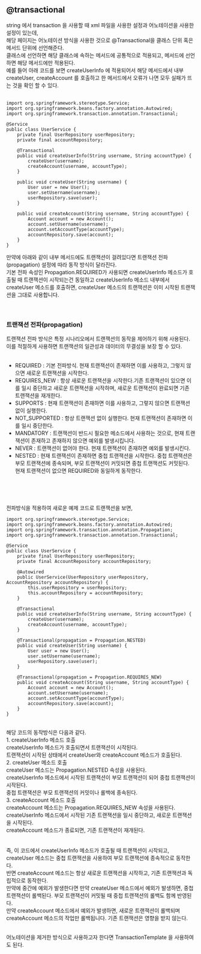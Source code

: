 ## @transactional

string 에서 transaction 을 사용할 때 xml 파일을 사용한 설정과 어노테이션을 사용한 설정이 있는데, <br>
해당 페이지는 어노테이션 방식을 사용한 것으로 @Transactional을 클래스 단위 혹은 메서드 단위에 선언해준다. <br>
클래스에 선언하면 해당 클래스에 속하는 메서드에 공통적으로 적용되고, 메서드에 선언하면 해당 메서드에만 적용된다. <br>
예를 들어 아래 코드를 보면 createUserInfo 에 적용되어서 해당 메서드에서 내부 createUser, createAccount 를 호출하고 한 메서드에서 오류가 나면 모두 실패가 뜨는 것을 확인 할 수 있다. <br>
<br>
```
import org.springframework.stereotype.Service;
import org.springframework.beans.factory.annotation.Autowired;
import org.springframework.transaction.annotation.Transactional;

@Service
public class UserService {
    private final UserRepository userRepository;
    private final accountRepository;

    @Transactional
    public void createUserInfo(String username, String accountType) {
        createUser(username);
        createAccount(username, accountType);
    }

    public void createUser(String username) {
        User user = new User();
        user.setUsername(username);
        userRepository.save(user);
    }

    public void createAccount(String username, String accountType) {
        Account account = new Account();
        account.setUsername(username);
        account.setAccountType(accountType);
        accountRepository.save(account);
    }
}

```

만약에 아래와 같이 내부 메서드에도 트랜잭션이 걸려있다면 트랜잭션 전파(propagation) 설정에 따라 동작 방식이 달라진다. <br>
기본 전파 속성인 Propagation.REQUIRED가 사용되면 createUserInfo 메소드가 호출될 때 트랜잭션이 시작되는건 동일하고
createUserInfo 메소드 내부에서 createUser 메소드를 호출하면, createUser 메소드의 트랜잭션은 이미 시작된 트랜잭션을 그대로 사용합니다.
<br><br><br>

### 트랜잭션 전파(propagation)
트랜잭션 전파 방식은 특정 시나리오에서 트랜잭션의 동작을 제어하기 위해 사용된다. 이를 적절하게 사용하면 트랜잭션의 일관성과 데이터의 무결성을 보장 할 수 있다. <br><br>
- REQUIRED : 기본 전파방식. 현재 트랜잭션이 존재하면 이를 사용하고, 그렇지 않으면 새로운 트랜잭션을 시작한다. <br>
- REQUIRES_NEW : 항상 새로운 트랜잭션을 시작한다.기존 트랜잭션이 있으면 이를 일시 중단하고 새로운 트랜잭션을 시작하며, 새로운 트랜잭션이 완료되면 기존 트랜잭션을 재개한다. <br>
- SUPPORTS : 현재 트랜잭션이 존재하면 이를 사용하고, 그렇지 않으면 트랜잭션 없이 실행한다.
- NOT_SUPPORTED : 항상 트랜잭션 없이 실행한다. 현재 트랜잭션이 존재하면 이를 일시 중단한다.
- MANDATORY : 트랜잭션이 반드시 필요한 메소드에서 사용하는 것으로, 현재 트랜잭션이 존재하고 존재하지 않으면 예외를 발생시킵니다.
- NEVER : 트랜잭션이 없어야 한다. 현재 트랜잭션이 존재하면 예외를 발생시킨다. <br>
- NESTED : 현재 트랜잭션이 존재하면 중첩 트랜잭션을 시작한다. 중첩 트랜잭션은 부모 트랜잭션에 종속되며, 부모 트랜잭션이 커밋되면 중첩 트랜잭션도 커밋된다. 현재 트랜잭션이 없으면 REQUIRED와 동일하게 동작한다. <br>
<br>
<br><br>

전파방식을 적용하여 새로운 예제 코드로 트랜잭션을 보면, 
```
import org.springframework.stereotype.Service;
import org.springframework.beans.factory.annotation.Autowired;
import org.springframework.transaction.annotation.Propagation;
import org.springframework.transaction.annotation.Transactional;

@Service
public class UserService {
    private final UserRepository userRepository;
    private final AccountRepository accountRepository;

    @Autowired
    public UserService(UserRepository userRepository, AccountRepository accountRepository) {
        this.userRepository = userRepository;
        this.accountRepository = accountRepository;
    }

    @Transactional
    public void createUserInfo(String username, String accountType) {
        createUser(username);
        createAccount(username, accountType);
    }

    @Transactional(propagation = Propagation.NESTED)
    public void createUser(String username) {
        User user = new User();
        user.setUsername(username);
        userRepository.save(user);
    }

    @Transactional(propagation = Propagation.REQUIRES_NEW)
    public void createAccount(String username, String accountType) {
        Account account = new Account();
        account.setUsername(username);
        account.setAccountType(accountType);
        accountRepository.save(account);
    }
}
```
<br>
해당 코드의 동작방식은 다음과 같다. <br>
1. createUserInfo 메소드 호출 <br>
createUserInfo 메소드가 호출되면서 트랜잭션이 시작된다. <br>
트랜잭션이 시작된 상태에서 createUser와 createAccount 메소드가 호출된다. <br>
2. createUser 메소드 호출<br>
createUser 메소드는 Propagation.NESTED 속성을 사용된다. <br>
createUserInfo 메소드에서 시작된 트랜잭션이 부모 트랜잭션이 되어 중첩 트랜잭션이 시작된다. <br>
중첩 트랜잭션은 부모 트랜잭션의 커밋이나 롤백에 종속된다. <br>
3. createAccount 메소드 호출<br>
createAccount 메소드는 Propagation.REQUIRES_NEW 속성을 사용된다. <br>
createUserInfo 메소드에서 시작된 기존 트랜잭션을 일시 중단하고, 새로운 트랜잭션을 시작된다. <br>
createAccount 메소드가 종료되면, 기존 트랜잭션이 재개된다. <br>
<br><br>
즉, 이 코드에서 createUserInfo 메소드가 호출될 때 트랜잭션이 시작되고, createUser 메소드는 중첩 트랜잭션을 사용하여 부모 트랜잭션에 종속적으로 동작한다.<br>
반면 createAccount 메소드는 항상 새로운 트랜잭션을 시작하고, 기존 트랜잭션과 독립적으로 동작한다.<br>
만약에 중간에 예외가 발생한다면 만약 createUser 메소드에서 예외가 발생하면, 중첩 트랜잭션이 롤백된다. 부모 트랜잭션이 커밋될 때 중첩 트랜잭션의 롤백도 함께 반영된다.<br>
만약 createAccount 메소드에서 예외가 발생하면, 새로운 트랜잭션이 롤백되며 createAccount 메소드의 작업만 롤백됩니다. 기존 트랜잭션은 영향을 받지 않는다.<br>
<br>


어노테이션을 제거한 방식으로 사용하고자 한다면 TransactionTemplate 을 사용하여도 된다. <br>
